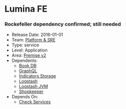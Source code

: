 # Lumina FE
### Rockefeller dependency confirmed; still needed
* Release Date: 2016-01-01
* Team: [Platform & SRE](../teams/platform.md)
* Type: service
* Level: Application
* Area: [Premise v2](../areas/v2.png)
* Dependents:
  * [Book DB](book.md)
  * [GraphQL](graphql-fe.md)
  * [Indicators Storage](indicators-storage.md)
  * [Logstash](logstash.md)
  * [Logstash JVM](logstash-jvm.md)
  * [Shopkeeper](shopkeeper.md)
* Depends On:
  * [Check Services](check-services.md)
